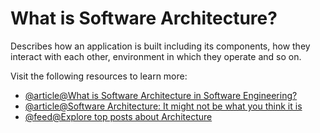 # What is Software Architecture?

Describes how an application is built including its components, how they interact with each other, environment in which they operate and so on.

Visit the following resources to learn more:

- [@article@What is Software Architecture in Software Engineering?](https://www.future-processing.com/blog/what-is-software-architecture-in-software-engineering/)
- [@article@Software Architecture: It might not be what you think it is](https://www.infoq.com/articles/what-software-architecture/)
- [@feed@Explore top posts about Architecture](https://app.daily.dev/tags/architecture?ref=roadmapsh)
